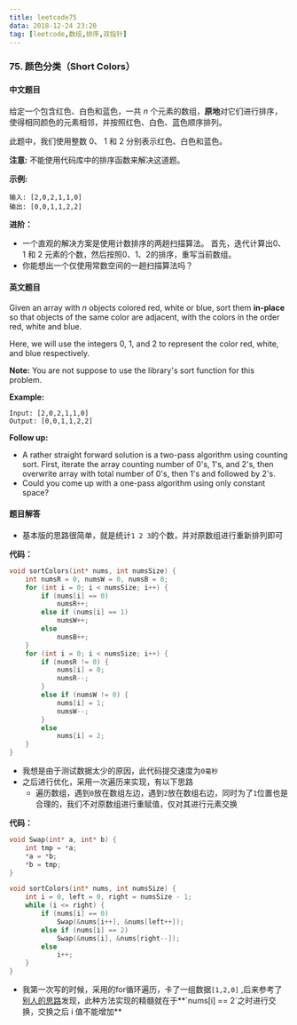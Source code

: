 ```yaml
---
title: leetcode75
data: 2018-12-24 23:20
tag: [leetcode,数组,排序,双指针]
---
```


### 75. 颜色分类（Short Colors）

#### 中文题目

给定一个包含红色、白色和蓝色，一共 *n* 个元素的数组，**原地**对它们进行排序，使得相同颜色的元素相邻，并按照红色、白色、蓝色顺序排列。

此题中，我们使用整数 0、 1 和 2 分别表示红色、白色和蓝色。

**注意:**
不能使用代码库中的排序函数来解决这道题。

**示例:**

```
输入: [2,0,2,1,1,0]
输出: [0,0,1,1,2,2]
```

**进阶：**

- 一个直观的解决方案是使用计数排序的两趟扫描算法。
  首先，迭代计算出0、1 和 2 元素的个数，然后按照0、1、2的排序，重写当前数组。
- 你能想出一个仅使用常数空间的一趟扫描算法吗？

#### 英文题目

Given an array with *n* objects colored red, white or blue, sort them **in-place** so that objects of the same color are adjacent, with the colors in the order red, white and blue.

Here, we will use the integers 0, 1, and 2 to represent the color red, white, and blue respectively.

**Note:** You are not suppose to use the library's sort function for this problem.

**Example:**

```
Input: [2,0,2,1,1,0]
Output: [0,0,1,1,2,2]
```

**Follow up:**

- A rather straight forward solution is a two-pass algorithm using counting sort.
  First, iterate the array counting number of 0's, 1's, and 2's, then overwrite array with total number of 0's, then 1's and followed by 2's.
- Could you come up with a one-pass algorithm using only constant space?

#### 题目解答

- 基本版的思路很简单，就是统计`1 2 3`的个数，并对原数组进行重新排列即可

**代码：**

```c
void sortColors(int* nums, int numsSize) {
    int numsR = 0, numsW = 0, numsB = 0;
    for (int i = 0; i < numsSize; i++) {
        if (nums[i] == 0)
            numsR++;
        else if (nums[i] == 1)
            numsW++;
        else
            numsB++;
    }
    for (int i = 0; i < numsSize; i++) {
        if (numsR != 0) {
            nums[i] = 0;
            numsR--;
        } 
        else if (numsW != 0) {
            nums[i] = 1;
            numsW--;
        }
        else
            nums[i] = 2;
    }
}
```

- 我想是由于测试数据太少的原因，此代码提交速度为`0毫秒`
- 之后进行优化，采用一次遍历来实现，有以下思路
  - 遍历数组，遇到`0`放在数组左边，遇到`2`放在数组右边，同时为了`1`位置也是合理的，我们不对原数组进行重赋值，仅对其进行元素交换

**代码：**

```c
void Swap(int* a, int* b) {
    int tmp = *a;
    *a = *b;
    *b = tmp;
}

void sortColors(int* nums, int numsSize) {
    int i = 0, left = 0, right = numsSize - 1;
    while (i <= right) {
        if (nums[i] == 0)
            Swap(&nums[i++], &nums[left++]);
        else if (nums[i] == 2)
            Swap(&nums[i], &nums[right--]);
        else
            i++;
    }
}
```

- 我第一次写的时候，采用的for循环遍历，卡了一组数据`[1,2,0]` ,后来参考了[别人的思路](https://leetcode.com/problems/sort-colors/discuss/166141/C%2B%2B-O(n)-fast-and-neat!)发现，此种方法实现的精髓就在于**`nums[i] == 2`之时进行交换，交换之后 i 值不能增加**

